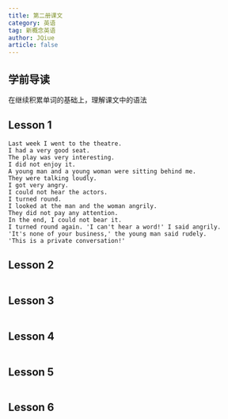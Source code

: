 ```yaml
---
title: 第二册课文
category: 英语
tag: 新概念英语
author: JQiue
article: false
---
```


## 学前导读

在继续积累单词的基础上，理解课文中的语法

## Lesson 1

```text
Last week I went to the theatre. 
I had a very good seat. 
The play was very interesting. 
I did not enjoy it. 
A young man and a young woman were sitting behind me. 
They were talking loudly. 
I got very angry. 
I could not hear the actors. 
I turned round. 
I looked at the man and the woman angrily. 
They did not pay any attention. 
In the end, I could not bear it. 
I turned round again. 'I can't hear a word!' I said angrily.
'It's none of your business,' the young man said rudely. 
'This is a private conversation!'
```

## Lesson 2

```text

```

## Lesson 3

```text

```

## Lesson 4

```text

```

## Lesson 5

```text

```

## Lesson 6

```text

```
